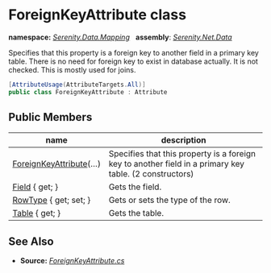 # ForeignKeyAttribute class
**namespace:** *[Serenity.Data.Mapping](../README.md#serenity.data.mapping-namespace)*   **assembly**: *[Serenity.Net.Data](../README.md)*

Specifies that this property is a foreign key to another field in a primary key table. There is no need for foreign key to exist in database actually. It is not checked. This is mostly used for joins.

```csharp
[AttributeUsage(AttributeTargets.All)]
public class ForeignKeyAttribute : Attribute
```

## Public Members

| name | description |
| --- | --- |
| [ForeignKeyAttribute](ForeignKeyAttribute/ForeignKeyAttribute.md)(…) | Specifies that this property is a foreign key to another field in a primary key table. (2 constructors) |
| [Field](ForeignKeyAttribute/Field.md) { get; } | Gets the field. |
| [RowType](ForeignKeyAttribute/RowType.md) { get; set; } | Gets or sets the type of the row. |
| [Table](ForeignKeyAttribute/Table.md) { get; } | Gets the table. |

## See Also

* **Source:** *[ForeignKeyAttribute.cs](https://github.com/serenity-is/Serenity/blob/master/src/Serenity.Net.Data/Mapping/ForeignKeyAttribute.cs)*